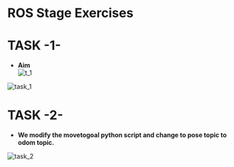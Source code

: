 # ROS Stage Exercises


# TASK -1-

 - <b>Aim</b> <br />
![t_1](https://user-images.githubusercontent.com/62218588/170457354-79586596-1e8e-453f-9d52-7ce1c0873685.jpg)


![task_1](https://user-images.githubusercontent.com/62218588/170457111-fa0b8833-e4b8-4b02-92b7-1d22e7d9ea14.jpg)

# TASK -2-

 - <b>We modify the movetogoal python script and change to pose topic to odom topic.</b> <br />

![task_2](https://user-images.githubusercontent.com/62218588/170457132-df973ad4-0c47-441e-b4f6-8eed3db135b6.jpg)
